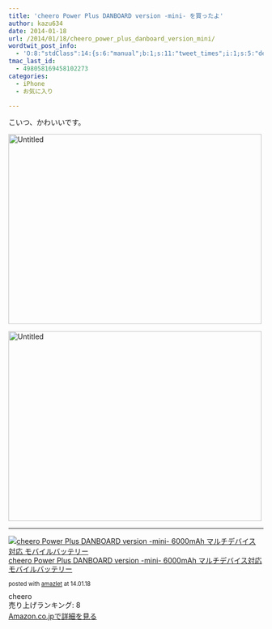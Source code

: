 ```yaml
---
title: 'cheero Power Plus DANBOARD version -mini- を買ったよ'
author: kazu634
date: 2014-01-18
url: /2014/01/18/cheero_power_plus_danboard_version_mini/
wordtwit_post_info:
  - 'O:8:"stdClass":14:{s:6:"manual";b:1;s:11:"tweet_times";i:1;s:5:"delay";s:1:"0";s:7:"enabled";s:1:"1";s:10:"separation";i:60;s:7:"version";s:5:"3.0.3";s:14:"tweet_template";s:99:"ブログに新しい記事を投稿したよ: cheero Power Plus DANBOARD を買ったよ - [link] ";s:6:"status";i:2;s:6:"result";a:0:{}s:13:"tweet_counter";i:4;s:13:"tweet_log_ids";a:3:{i:0;i:1675;i:1;i:1677;i:2;i:1678;}s:9:"hash_tags";a:0:{}s:8:"accounts";a:1:{i:0;s:7:"kazu634";}s:4:"text";s:118:"ブログに新しい記事を投稿したよ: cheero Power Plus DANBOARD を買ったよ - http://tinyurl.com/kkr562s";}'
tmac_last_id:
  - 498058169458102273
categories:
  - iPhone
  - お気に入り

---
```

こいつ、かわいいです。

<a href="http://www.flickr.com/photos/42332031@N02/11728950553/" onclick="__gaTracker('send', 'event', 'outbound-article', 'http://www.flickr.com/photos/42332031@N02/11728950553/', '');" title="Untitled by kazu634, on Flickr"><img class="aligncenter" alt="Untitled" src="http://farm6.staticflickr.com/5508/11728950553_c323bb1426.jpg" width="500" height="375" /></a>

<a href="http://www.flickr.com/photos/42332031@N02/11728953993/" onclick="__gaTracker('send', 'event', 'outbound-article', 'http://www.flickr.com/photos/42332031@N02/11728953993/', '');" title="Untitled by kazu634, on Flickr"><img class="aligncenter" alt="Untitled" src="http://farm4.staticflickr.com/3768/11728953993_b7734db3a9.jpg" width="500" height="375" /></a>

* * *

<div class="amazlet-box" style="margin-bottom: 0px;">
<div class="amazlet-image" style="float: left; margin: 0px 12px 1px 0px;">
<a href="https://www.amazon.co.jp/exec/obidos/ASIN/B00G8I2BU0/simsnes-22/ref=nosim/" onclick="__gaTracker('send', 'event', 'outbound-article', 'https://www.amazon.co.jp/exec/obidos/ASIN/B00G8I2BU0/simsnes-22/ref=nosim/', '');" target="_blank" name="amazletlink"><img style="border: none;" alt="cheero Power Plus DANBOARD version -mini- 6000mAh マルチデバイス対応 モバイルバッテリー" src="https://images-na.ssl-images-amazon.com/images/I/31mJz99gHgL._SL160_.jpg" /></a>
</div>
  
<div class="amazlet-info" style="line-height: 120%; margin-bottom: 10px;">
<div class="amazlet-name" style="margin-bottom: 10px; line-height: 120%;">
<a href="https://www.amazon.co.jp/exec/obidos/ASIN/B00G8I2BU0/simsnes-22/ref=nosim/" onclick="__gaTracker('send', 'event', 'outbound-article', 'https://www.amazon.co.jp/exec/obidos/ASIN/B00G8I2BU0/simsnes-22/ref=nosim/', 'cheero Power Plus DANBOARD version -mini- 6000mAh マルチデバイス対応 モバイルバッテリー');" target="_blank" name="amazletlink">cheero Power Plus DANBOARD version -mini- 6000mAh マルチデバイス対応 モバイルバッテリー</a></p> 
      
<div class="amazlet-powered-date" style="font-size: 80%; margin-top: 5px; line-height: 120%;">
        posted with <a href="http://www.amazlet.com/" onclick="__gaTracker('send', 'event', 'outbound-article', 'http://www.amazlet.com/', 'amazlet');" title="amazlet"  target="_blank">amazlet</a> at 14.01.18
</div>
</div>
    
<div class="amazlet-detail">
      cheero<br /> 売り上げランキング: 8
</div>
    
<div class="amazlet-sub-info" style="float: left;">
<div class="amazlet-link" style="margin-top: 5px;">
<a href="https://www.amazon.co.jp/exec/obidos/ASIN/B00G8I2BU0/simsnes-22/ref=nosim/" onclick="__gaTracker('send', 'event', 'outbound-article', 'https://www.amazon.co.jp/exec/obidos/ASIN/B00G8I2BU0/simsnes-22/ref=nosim/', 'Amazon.co.jpで詳細を見る');" target="_blank" name="amazletlink">Amazon.co.jpで詳細を見る</a>
</div>
</div>
</div>
  
<div class="amazlet-footer" style="clear: left;">
</div>
</div>
